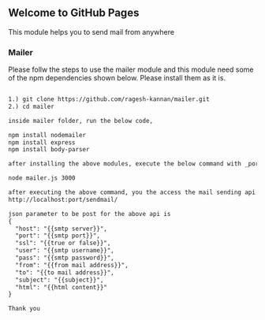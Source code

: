 ## Welcome to GitHub Pages

This module helps you to send mail from anywhere

### Mailer

Please follw the steps to use the mailer module and this module need some of the npm dependencies shown below. Please install them as it is.

```markdown

1.) git clone https://github.com/ragesh-kannan/mailer.git
2.) cd mailer

inside mailer folder, run the below code,

npm install nodemailer
npm install express
npm install body-parser

after installing the above modules, execute the below command with _port (for example - 3000, you can use any port you want)_,

node mailer.js 3000

after executing the above command, you the access the mail sending api in 
http://localhost:port/sendmail/

json parameter to be post for the above api is
{
  "host": "{{smtp server}}",
  "port": "{{smtp port}}",
  "ssl": "{{true or false}}",
  "user": "{{smtp username}}",
  "pass": "{{smtp password}}",
  "from": "{{from mail address}}",
  "to": "{{to mail address}}",
  "subject": "{{subject}}",
  "html": "{{html content}}"
}

Thank you
